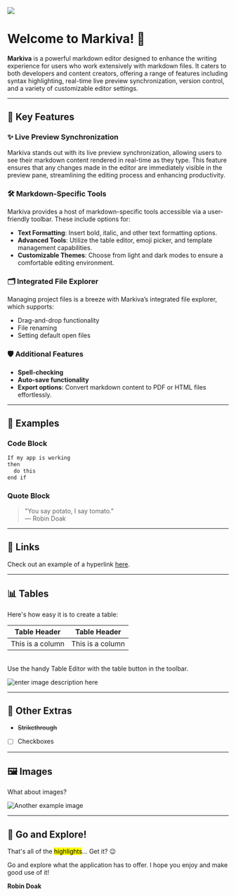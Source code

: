 <img src="https://i.postimg.cc/rpkYdZzf/Screenshot-2024-08-17-000259.png"></img>


# Welcome to **Markiva!** 🎉

**Markiva** is a powerful markdown editor designed to enhance the writing experience for users who work extensively with markdown files. It caters to both developers and content creators, offering a range of features including syntax highlighting, real-time live preview synchronization, version control, and a variety of customizable editor settings.

---

## 🚀 Key Features

### ✨ Live Preview Synchronization
Markiva stands out with its live preview synchronization, allowing users to see their markdown content rendered in real-time as they type. This feature ensures that any changes made in the editor are immediately visible in the preview pane, streamlining the editing process and enhancing productivity.

### 🛠️ Markdown-Specific Tools
Markiva provides a host of markdown-specific tools accessible via a user-friendly toolbar. These include options for:

- **Text Formatting**: Insert bold, italic, and other text formatting options.
- **Advanced Tools**: Utilize the table editor, emoji picker, and template management capabilities.
- **Customizable Themes**: Choose from light and dark modes to ensure a comfortable editing environment.

### 🗂️ Integrated File Explorer
Managing project files is a breeze with Markiva’s integrated file explorer, which supports:

- Drag-and-drop functionality
- File renaming
- Setting default open files

### 🛡️ Additional Features
- **Spell-checking**
- **Auto-save functionality**
- **Export options**: Convert markdown content to PDF or HTML files effortlessly.

---

## 📝 Examples

### Code Block

```markdown
If my app is working
then
  do this
end if
```

### Quote Block

> "You say potato, I say tomato."  
> — Robin Doak

---

## 🔗 Links

Check out an example of a hyperlink [here](https://github.com/skillerious).

---

## 📊 Tables

Here's how easy it is to create a table:

| Table Header    | Table Header    |
|-----------------|-----------------|
| This is a column| This is a column|

<br />
Use the handy Table Editor with the table button in the toolbar.

![enter image description here](https://i.postimg.cc/DzTGcvyr/Screenshot-2024-08-16-200147.png)

---

## 🌟 Other Extras

- ~~Strikethrough~~
- [ ] Checkboxes

---

## 🖼️ Images

What about images?

![Another example image](https://lh3.googleusercontent.com/86arOE_jc_FYR6_mPbeXrzWB4LwvgCRWPGXbbftgG4_zAjY05ajbmq3xiG0Xc_uYCoTccikGvLdo5WIlofH5pmySn1VRejqngh2pwDLquiLJYayCOJKUrZKFnOwmSxKzQqqOM1y5o42TPk6LYR1vbPjrEPx3dQIUEwS4IPRjzt3JdPZT32TkqCECm-PoQtsBAPnyN6g46PbiyD9fblgzuBcT2xuO1AaZgOkR53bom8ATCBkDgcYT_mnsxWuxLGp6cNFUR4lWBFKyYkYJWJY--KmIVCWDDoJ3SxwjimGjwRG-X2Qu3AP4wa6tRazHuBo3a8IOofm6f5arSRdpVy4AaXoacTPz8TSkcofA0YaIttHpek1Gi5v1yMSbi5mHV6Mfv4lyczXPp8c5iNR7IFPvgMz1BiCETTxNwSvDjb2JCN94_256Fzejrs-Dk-kMYeCCYQh2Zd_lt9xiEQDgZ5gufdpxxM9xDiP447vrOqKbBMcAS_6hu43EwRi97ILAhBpS3QLP-4WhKf4GHauWqML_EcBvhszB-6T1iGeCWvpAT9jZVDVgekalBvLZiZNoy5Ow9QlnHA=w1827-h711-no-tmp.jpg)

---

## 🎉 Go and Explore!

That's all of the <mark>highlights</mark>... Get it? 😉

Go and explore what the application has to offer. I hope you enjoy and make good use of it!

**Robin Doak**

